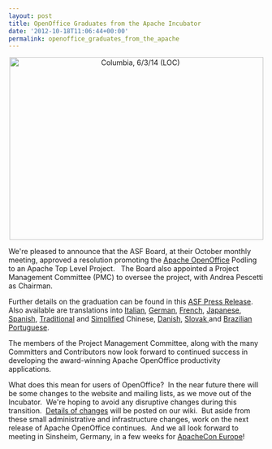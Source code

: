 ```yaml
---
layout: post
title: OpenOffice Graduates from the Apache Incubator
date: '2012-10-18T11:06:44+00:00'
permalink: openoffice_graduates_from_the_apache
---
```

<div align="center"> <a href="http://www.flickr.com/photos/library_of_congress/5497263332/" title="Columbia, 6/3/14 (LOC) by The Library of Congress, on Flickr"><img width="500" height="360" src="http://farm6.staticflickr.com/5013/5497263332_28b6b615be.jpg" alt="Columbia, 6/3/14 (LOC)" /></a> </div> 
  <p> </p> 
  <p>We're pleased to announce that the ASF Board, at their October monthly meeting, approved a resolution promoting the <a href="http://www.openoffice.org/">Apache OpenOffice</a> Podling to an Apache Top Level Project.&nbsp;&nbsp; The Board also appointed a Project Management Committee (PMC) to oversee the project, with Andrea Pescetti as Chairman.&nbsp;&nbsp; <br /> </p> 
  <p>Further details on the graduation can be found in this <a href="https://blogs.apache.org/foundation/entry/the_apache_software_foundation_announces35">ASF Press Release</a>.&nbsp; Also available are translations into <a href="http://www.openoffice.org/it/stampa/comunicati/aoo-graduation.html">Italian</a>, <a href="http://www.openoffice.org/de/presse/pressemitteilung_20121018_Graduierung.html">German</a>, <a href="http://www.openoffice.org/fr/news/2012-10-graduation.html">French</a>, <a href="http://www.openoffice.org/ja/news/graduation.html">Japanese</a>, <a href="http://www.openoffice.org/es/noticias/graduacion.html">Spanish</a>, <a href="http://www.openoffice.org/zh-tw/news/graduation.html">Traditional</a> and <a href="http://www.openoffice.org/zh-cn/news/graduation.html">Simplified</a> Chinese, <a href="http://www.openoffice.org/da/graduation.html">Danish</a>, <a href="http://www.openoffice.org/sk/news/aoo_graduation.html">Slovak </a>and <a href="http://www.openoffice.org/pt-br/news/aoo_gratuation.html">Brazilian Portuguese</a>.<br /></p> 
  <p>The members of the Project Management Committee, along with the many 
Committers and Contributors now look forward to continued success in
developing the award-winning Apache OpenOffice productivity 
applications.&nbsp; <br /></p> 
  <p>What does this mean for users of OpenOffice?&nbsp; In the near future there will be some changes to the website and mailing lists, as we move out of the Incubator.&nbsp; We're hoping to avoid any disruptive changes during this transition.&nbsp; <a href="https://cwiki.apache.org/confluence/display/OOOUSERS/Graduation+Infrastructure+Changes">Details of changes</a> will be posted on our wiki.&nbsp; But aside from these small administrative and infrastructure changes, work on the next release of Apache OpenOffice continues.&nbsp; And we all look forward to meeting in Sinsheim, Germany, in a few weeks for <a href="http://www.apachecon.eu/">ApacheCon Europe</a>!<br /></p> 
  <p> </p> 
  <p><span name="Andrea Pescetti" class="gD"><br /></span></p>
